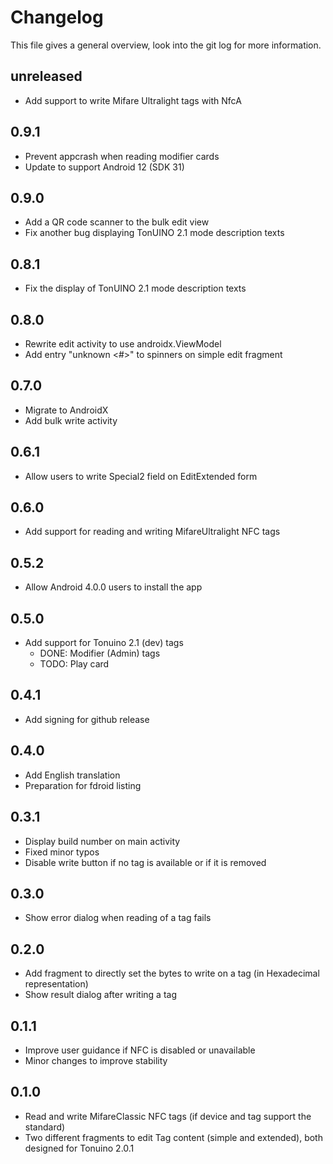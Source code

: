 # Changelog
This file gives a general overview, look into the git log for more information.

## unreleased
- Add support to write Mifare Ultralight tags with NfcA

## 0.9.1
- Prevent appcrash when reading modifier cards
- Update to support Android 12 (SDK 31)

## 0.9.0
- Add a QR code scanner to the bulk edit view
- Fix another bug displaying TonUINO 2.1 mode description texts

## 0.8.1
- Fix the display of TonUINO 2.1 mode description texts

## 0.8.0
- Rewrite edit activity to use androidx.ViewModel
- Add entry "unknown <#>" to spinners on simple edit fragment

## 0.7.0
- Migrate to AndroidX
- Add bulk write activity

## 0.6.1
- Allow users to write Special2 field on EditExtended form

## 0.6.0
- Add support for reading and writing MifareUltralight NFC tags

## 0.5.2
- Allow Android 4.0.0 users to install the app

## 0.5.0
- Add support for Tonuino 2.1 (dev) tags
  - DONE: Modifier (Admin) tags
  - TODO: Play card

## 0.4.1
- Add signing for github release

## 0.4.0
- Add English translation
- Preparation for fdroid listing

## 0.3.1
- Display build number on main activity
- Fixed minor typos
- Disable write button if no tag is available or if it is removed

## 0.3.0
- Show error dialog when reading of a tag fails

## 0.2.0
- Add fragment to directly set the bytes to write on a tag (in Hexadecimal representation)
- Show result dialog after writing a tag

## 0.1.1
- Improve user guidance if NFC is disabled or unavailable
- Minor changes to improve stability

## 0.1.0
- Read and write MifareClassic NFC tags (if device and tag support the standard)
- Two different fragments to edit Tag content (simple and extended), both designed for Tonuino 2.0.1
